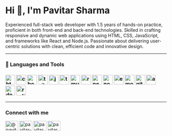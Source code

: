 # Hi 👋, I'm Pavitar Sharma

Experienced full-stack web developer with 1.5 years of hands-on practice, proficient in both front-end and back-end technologies. Skilled in crafting responsive and dynamic web applications using HTML, CSS, JavaScript, and frameworks like React and Node.js. Passionate about delivering user-centric solutions with clean, efficient code and innovative design.

<hr />

<h3>🧰 Languages and Tools<h3>
<img width="30px" style="pading-right: 20px;" alt="html" src="https://cdn.jsdelivr.net/gh/devicons/devicon@latest/icons/html5/html5-original.svg" />
<img width="30px" style="pading-right: 20px;" alt="css"  src="https://cdn.jsdelivr.net/gh/devicons/devicon@latest/icons/css3/css3-original.svg" />
<img width="30px" style="pading-right: 20px;" alt="bootstrap"  src="https://cdn.jsdelivr.net/gh/devicons/devicon@latest/icons/bootstrap/bootstrap-original.svg" />
<img width="30px" style="pading-right: 20px;" alt="tailwind-css"  src="https://cdn.jsdelivr.net/gh/devicons/devicon@latest/icons/tailwindcss/tailwindcss-original-wordmark.svg" />
<img width="30px" style="pading-right: 20px;" alt="javascript"  src="https://cdn.jsdelivr.net/gh/devicons/devicon@latest/icons/javascript/javascript-original.svg" />
<img width="30px" style="pading-right: 20px;" alt="typescript"  src="https://cdn.jsdelivr.net/gh/devicons/devicon@latest/icons/typescript/typescript-original.svg" />
<img width="30px" style="pading-right: 20px;" alt="mui"  src="https://cdn.jsdelivr.net/gh/devicons/devicon@latest/icons/materialui/materialui-original.svg" />
<img width="30px" style="pading-right: 20px;" alt="react"  src="https://cdn.jsdelivr.net/gh/devicons/devicon@latest/icons/react/react-original.svg" />
<img width="30px" style="pading-right: 20px;" alt="nextjs"  src="https://cdn.jsdelivr.net/gh/devicons/devicon@latest/icons/nextjs/nextjs-original.svg" />
<img width="30px" style="pading-right: 20px;" alt="nodejs"  src="https://cdn.jsdelivr.net/gh/devicons/devicon@latest/icons/nodejs/nodejs-original-wordmark.svg" />
<img width="30px" style="pading-right: 20px;" alt="expressjs"  src="https://cdn.jsdelivr.net/gh/devicons/devicon@latest/icons/express/express-original-wordmark.svg" />
<img width="30px" style="pading-right: 20px;" alt="mongodb"  src="https://cdn.jsdelivr.net/gh/devicons/devicon@latest/icons/mongodb/mongodb-original.svg" />
<img width="30px" style="pading-right: 20px;" alt="git"  src="https://cdn.jsdelivr.net/gh/devicons/devicon@latest/icons/git/git-original.svg" />
<img width="30px" style="pading-right: 20px;" alt="aws"  src="https://cdn.jsdelivr.net/gh/devicons/devicon@latest/icons/amazonwebservices/amazonwebservices-original-wordmark.svg" />
<img width="30px" style="pading-right: 20px;" alt="docker"  src="https://cdn.jsdelivr.net/gh/devicons/devicon@latest/icons/docker/docker-original.svg" />
<img width="30px" style="pading-right: 20px;" alt="redis"  src="https://cdn.jsdelivr.net/gh/devicons/devicon@latest/icons/redis/redis-original.svg" />

<hr />
<h3 align="left">Connect with me</h3>
<p align="left">
<a href="https://twitter.com/@pavitarsharma17" target="blank"><img align="center" src="https://raw.githubusercontent.com/rahuldkjain/github-profile-readme-generator/master/src/images/icons/Social/twitter.svg" alt="@pavitarsharma17" height="30" width="40" /></a>
<a href="https://linkedin.com/in/pavitar-sharma-918a3b19a" target="blank"><img align="center" src="https://raw.githubusercontent.com/rahuldkjain/github-profile-readme-generator/master/src/images/icons/Social/linked-in-alt.svg" alt="pavitar-sharma-918a3b19a" height="30" width="40" /></a>
<a href="https://fb.com/pavitar.sharma.77" target="blank"><img align="center" src="https://raw.githubusercontent.com/rahuldkjain/github-profile-readme-generator/master/src/images/icons/Social/facebook.svg" alt="pavitar.sharma.77" height="30" width="40" /></a>
<a href="https://www.leetcode.com/pavitarsharma" target="blank"><img align="center" src="https://raw.githubusercontent.com/rahuldkjain/github-profile-readme-generator/master/src/images/icons/Social/leet-code.svg" alt="pavitarsharma" height="30" width="40" /></a>
</p>
